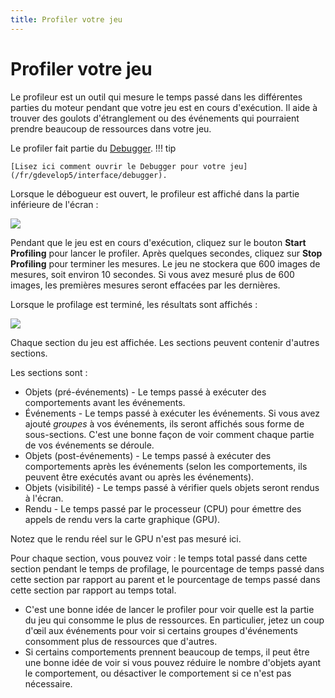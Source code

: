 ```yaml
---
title: Profiler votre jeu
---
```

# Profiler votre jeu

Le profileur est un outil qui mesure le temps passé dans les différentes parties du moteur pendant que votre jeu est en cours d'exécution. Il aide à trouver des goulots d'étranglement ou des événements qui pourraient prendre beaucoup de ressources dans votre jeu.

Le profiler fait partie du [Debugger](/fr/gdevelop5/interface/debugger).
!!! tip


    [Lisez ici comment ouvrir le Debugger pour votre jeu](/fr/gdevelop5/interface/debugger).

Lorsque le débogueur est ouvert, le profileur est affiché dans la partie inférieure de l'écran :

![](/gdevelop5/interface/debugger/profiler-open.png)

Pendant que le jeu est en cours d'exécution, cliquez sur le bouton **Start Profiling** pour lancer le profiler.
Après quelques secondes, cliquez sur **Stop Profiling** pour terminer les mesures. Le jeu ne stockera que 600 images de mesures, soit environ 10 secondes. Si vous avez mesuré plus de 600 images, les premières mesures seront effacées par les dernières.

Lorsque le profilage est terminé, les résultats sont affichés :

![](/gdevelop5/interface/debugger/profiler-with-results.png)

Chaque section du jeu est affichée. Les sections peuvent contenir d'autres sections.

Les sections sont :

* Objets (pré-événements) - Le temps passé à exécuter des comportements avant les événements.
* Événements - Le temps passé à exécuter les événements. Si vous avez ajouté *groupes* à vos événements, ils seront affichés sous forme de sous-sections. C'est une bonne façon de voir comment chaque partie de vos événements se déroule.
* Objets (post-événements) - Le temps passé à exécuter des comportements après les événements (selon les comportements, ils peuvent être exécutés avant ou après les événements).
* Objets (visibilité) - Le temps passé à vérifier quels objets seront rendus à l'écran.
* Rendu - Le temps passé par le processeur (CPU) pour émettre des appels de rendu vers la carte graphique (GPU).

Notez que le rendu réel sur le GPU n'est pas mesuré ici.

Pour chaque section, vous pouvez voir : le temps total passé dans cette section pendant le temps de profilage, le pourcentage de temps passé dans cette section par rapport au parent et le pourcentage de temps passé dans cette section par rapport au temps total.

* C'est une bonne idée de lancer le profiler pour voir quelle est la partie du jeu qui consomme le plus de ressources. En particulier, jetez un coup d'œil aux événements pour voir si certains groupes d'événements consomment plus de ressources que d'autres.
* Si certains comportements prennent beaucoup de temps, il peut être une bonne idée de voir si vous pouvez réduire le nombre d'objets ayant le comportement, ou désactiver le comportement si ce n'est pas nécessaire.